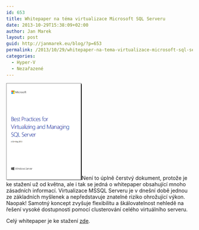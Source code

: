 ```yaml
---
id: 653
title: Whitepaper na téma virtualizace Microsoft SQL Serveru
date: 2013-10-29T15:38:09+02:00
author: Jan Marek
layout: post
guid: http://janmarek.eu/blog/?p=653
permalink: /2013/10/29/whitepaper-na-tema-virtualizace-microsoft-sql-serveru/
categories:
  - Hyper-V
  - Nezařazené
---
```

[<img class="alignleft  wp-image-655" alt="whitepaper-cover-virtualizing-sql-server" src="/wp-content/uploads/2013/10/whitepaper-cover-virtualizing-sql-server.png" width="204" height="262" />](/wp-content/uploads/2013/10/whitepaper-cover-virtualizing-sql-server.png)Není to úplně čerstvý dokument, protože je ke stažení už od května, ale i tak se jedná o whitepaper obsahující mnoho zásadních informací. Virtualizace MSSQL Serveru je v dnešní době jednou ze základních myšlenek a nepředstavuje znatelné riziko ohrožující výkon. Naopak! Samotný koncept zvyšuje flexibilitu a škálovatelnost nehledě na řešení vysoké dostupnosti pomocí clusterování celého virtuálního serveru.

Celý whitepaper je ke stažení <a href="http://download.microsoft.com/download/6/1/D/61DDE9B6-AB46-48CA-8380-D7714C9CB1AB/Best_Practices_for_Virtualizing_and_Managing_SQL_Server_2012.pdf" target="_blank">zde</a>.

